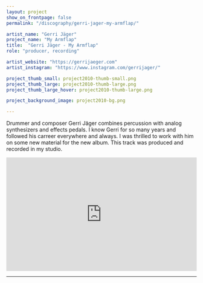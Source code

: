 ```yaml
---
layout: project
show_on_frontpage: false
permalink: "/discography/gerri-jager-my-armflap/"

artist_name: "Gerri Jäger"
project_name: "My Armflap"
title:  "Gerri Jäger - My Armflap"
role: "producer, recording"

artist_website: "https://gerrijaeger.com"
artist_instagram: "https://www.instagram.com/gerrijager/"

project_thumb_small: project2010-thumb-small.png
project_thumb_large: project2010-thumb-large.png
project_thumb_large_hover: project2010-thumb-large.png

project_background_image: project2010-bg.png

---
```


Drummer and composer Gerri Jäger combines percussion with analog synthesizers and effects pedals.
I know Gerri for so many years and followed his carreer everywhere and always. I was thrilled to work with him on some new material for the new album. This track was produced and recorded in my studio.

<iframe width="100%" height="300" src="https://www.youtube.com/embed/Abq0p24BpwI?rel=0" frameborder="0" allow="accelerometer; autoplay; clipboard-write; encrypted-media; gyroscope; picture-in-picture" allowfullscreen></iframe>

---